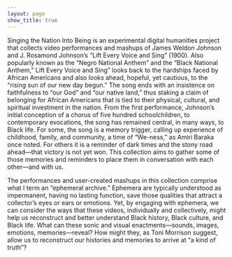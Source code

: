 ```yaml
---
layout: page
show_title: true
---
```


Singing the Nation Into Being is an experimental digital humanities project that collects video performances and mashups of James Weldon Johnson and J. Rosamond Johnson’s “Lift Every Voice and Sing” (1900). Also popularly known as the “Negro National Anthem” and the “Black National Anthem,” Lift Every Voice and Sing” looks back to the hardships faced by African Americans and also looks ahead, hopeful, yet cautious, to the “rising sun of our new day begun.” The song ends with an insistence on faithfulness to “our God” and “our native land,” thus staking a claim of belonging for African Americans that is tied to their physical, cultural, and spiritual investment in the nation. From the first performance, Johnson’s initial conception of a chorus of five hundred schoolchildren, to contemporary evocations, the song has remained central, in many ways, to Black life. For some, the song is a memory trigger, calling up experience of childhood, family, and community, a time of “We-ness,” as Amiri Baraka once noted. For others it is a reminder of dark times and the stony road ahead—that victory is not yet won. This collection aims to gather some of those memories and reminders to place them in conversation with each other—and with us.    

The performances and user-created mashups in this collection comprise what I term an “ephemeral archive.” Ephemera are typically understood as impermanent, having no lasting function, save those qualities that attract a collector’s eyes or ears or emotions. Yet, by engaging with ephemera, we can consider the ways that these videos, individually and collectively, might help us reconstruct and better understand Black history, Black culture, and Black life. What can these sonic and visual enactments—sounds, images, emotions, memories—reveal? How might they, as Toni Morrison suggest, allow us to reconstruct our histories and memories to arrive at “a kind of truth”?  
